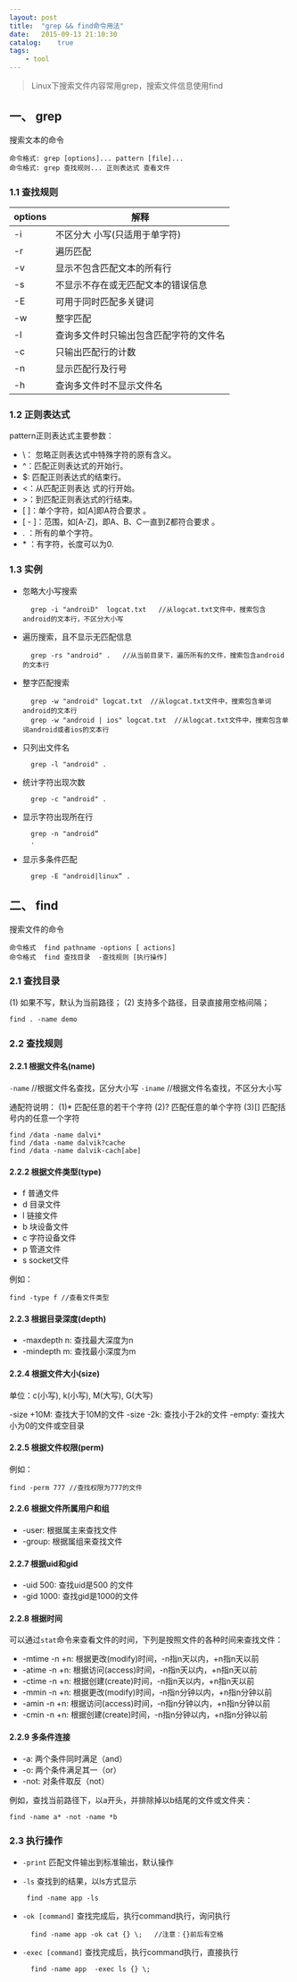 ```yaml
---
layout: post
title:  "grep && find命令用法"
date:   2015-09-13 21:10:30
catalog:    true
tags:
    - tool
---
```


> Linux下搜索文件内容常用grep，搜索文件信息使用find

## 一、 grep

搜索文本的命令

    命令格式: grep [options]... pattern [file]...
    命令格式: grep 查找规则... 正则表达式 查看文件


### 1.1 查找规则

|options|解释|
|---|---|
|-i|不区分大 小写(只适用于单字符)|
|-r|遍历匹配|
|-v|显示不包含匹配文本的所有行|
|-s|不显示不存在或无匹配文本的错误信息|
|-E|可用于同时匹配多关键词|
|-w|整字匹配|
|-l|查询多文件时只输出包含匹配字符的文件名|
|-c|只输出匹配行的计数|
|-n|显示匹配行及行号|
|-h|查询多文件时不显示文件名|


### 1.2 正则表达式
pattern正则表达式主要参数：

- \： 忽略正则表达式中特殊字符的原有含义。
- ^：匹配正则表达式的开始行。
- $: 匹配正则表达式的结束行。
- \<：从匹配正则表达 式的行开始。
- \>：到匹配正则表达式的行结束。
- [ ]：单个字符，如[A]即A符合要求 。
- [ - ]：范围，如[A-Z]，即A、B、C一直到Z都符合要求 。
- .   ：所有的单个字符。
- \*   ：有字符，长度可以为0.

### 1.3 实例

- 忽略大小写搜索

        grep -i "androiD"  logcat.txt   //从logcat.txt文件中，搜索包含android的文本行，不区分大小写

- 遍历搜索，且不显示无匹配信息

        grep -rs "android" .   //从当前目录下，遍历所有的文件，搜索包含android的文本行

- 整字匹配搜索

        grep -w "android" logcat.txt  //从logcat.txt文件中，搜索包含单词android的文本行
        grep -w "android | ios" logcat.txt  //从logcat.txt文件中，搜索包含单词android或者ios的文本行

- 只列出文件名

        grep -l "android" .

- 统计字符出现次数

        grep -c "android" .

- 显示字符出现所在行

        grep -n "android“
        .
- 显示多条件匹配

        grep -E "android|linux“ .

## 二、 find

搜索文件的命令

    命令格式  find pathname -options [ actions]
    命令格式  find 查找目录  -查找规则 [执行操作]

### 2.1 查找目录

(1) 如果不写，默认为当前路径；
(2) 支持多个路径，目录直接用空格间隔；

    find . -name demo

### 2.2 查找规则

#### 2.2.1 根据文件名(name)

`-name`   //根据文件名查找，区分大小写
`-iname`  //根据文件名查找，不区分大小写

通配符说明：
(1)*  匹配任意的若干个字符
(2)?  匹配任意的单个字符
(3)[] 匹配括号内的任意一个字符

    find /data -name dalvi*
    find /data -name dalvik?cache
    find /data -name dalvik-cach[abe]

#### 2.2.2 根据文件类型(type)

- f     普通文件
- d     目录文件
- l     链接文件
- b     块设备文件
- c     字符设备文件
- p     管道文件
- s     socket文件

例如：

    find -type f //查看文件类型

#### 2.2.3 根据目录深度(depth)

- -maxdepth n: 查找最大深度为n
- -mindepth m: 查找最小深度为m


#### 2.2.4 根据文件大小(size)
单位：c(小写), k(小写), M(大写), G(大写)

-size +10M: 查找大于10M的文件
-size -2k: 查找小于2k的文件
-empty: 查找大小为0的文件或空目录

#### 2.2.5 根据文件权限(perm)

例如：

    find -perm 777 //查找权限为777的文件

#### 2.2.6 根据文件所属用户和组

- -user: 根据属主来查找文件
- -group: 根据属组来查找文件

#### 2.2.7  根据uid和gid

- -uid  500: 查找uid是500 的文件
- -gid  1000: 查找gid是1000的文件

#### 2.2.8 根据时间

可以通过`stat`命令来查看文件的时间，下列是按照文件的各种时间来查找文件：

- -mtime  -n  +n: 根据更改(modify)时间，-n指n天以内，+n指n天以前
- -atime  -n  +n: 根据访问(access)时间，-n指n天以内，+n指n天以前
- -ctime  -n  +n: 根据创建(create)时间，-n指n天以内，+n指n天以前
- -mmin   -n  +n: 根据更改(modify)时间，-n指n分钟以内，+n指n分钟以前
- -amin   -n  +n: 根据访问(access)时间，-n指n分钟以内，+n指n分钟以前
- -cmin   -n  +n: 根据创建(create)时间，-n指n分钟以内，+n指n分钟以前

#### 2.2.9  多条件连接

- -a: 两个条件同时满足（and）
- -o: 两个条件满足其一（or）
- -not: 对条件取反（not）

例如，查找当前路径下，以a开头，并排除掉以b结尾的文件或文件夹：

    find -name a* -not -name *b


### 2.3 执行操作

- `-print`   匹配文件输出到标准输出，默认操作
-  `-ls`       查找到的结果，以ls方式显示

        find -name app -ls

- `-ok [command]`     查找完成后，执行command执行，询问执行

        find -name app -ok cat {} \;   //注意：{}前后有空格

- `-exec [command]`   查找完成后，执行command执行，直接执行

        find -name app  -exec ls {} \;
